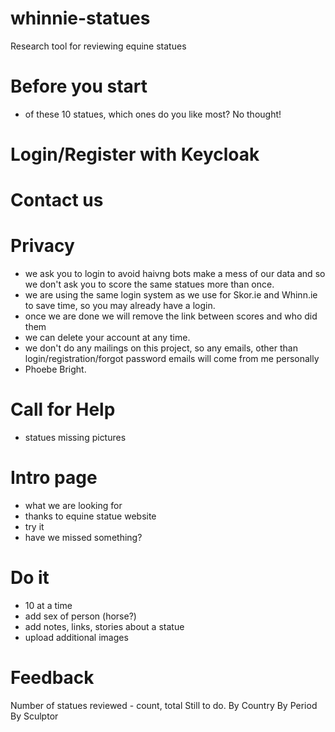 # whinnie-statues
Research tool for reviewing equine statues

# Before you start
- of these 10 statues, which ones do you like most?  No thought!

# Login/Register with Keycloak

# Contact us

# Privacy
- we ask you to login to avoid haivng bots make a mess of our data and so we don't ask you to score the same statues more than once.
- we are using the same login system as we use for Skor.ie and Whinn.ie to save time, so you may already have a login.
- once we are done we will remove the link between scores and who did them
- we can delete your account at any time.
- we don't do any mailings on this project, so any emails, other than login/registration/forgot password emails will come from me personally
- Phoebe Bright.

# Call for Help
- statues missing pictures

# Intro page

- what we are looking for
- thanks to equine statue website
- try it
- have we missed something?

# Do it
- 10 at a time
- add sex of person (horse?)
- add notes, links, stories about a statue
- upload additional images


# Feedback
Number of statues reviewed - count, total
Still to do.
By Country
By Period
By Sculptor
